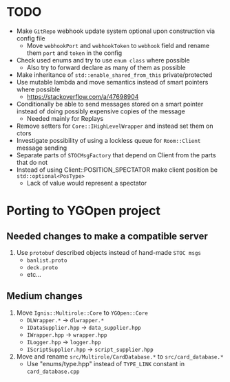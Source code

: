# TODO

* Make `GitRepo` webhook update system optional upon construction via config file
   * Move `webhookPort` and `webhookToken` to `webhook` field and rename them `port` and `token` in the config
* Check used enums and try to use `enum class` where possible
  * Also try to forward declare as many of them as possible
* Make inheritance of `std::enable_shared_from_this` private/protected
* Use mutable lambda and move semantics instead of smart pointers where possible
  * https://stackoverflow.com/a/47698904
* Conditionally be able to send messages stored on a smart pointer instead of doing possibly expensive copies of the message
  * Needed mainly for Replays
* Remove setters for `Core::IHighLevelWrapper` and instead set them on ctors
* Investigate possibility of using a lockless queue for `Room::Client` message sending
* Separate parts of `STOCMsgFactory` that depend on Client from the parts that do not
* Instead of using Client::POSITION_SPECTATOR make client position be `std::optional<PosType>`
  * Lack of value would represent a spectator

# Porting to YGOpen project

## Needed changes to make a compatible server
1. Use `protobuf` described objects instead of hand-made `STOC msgs`
   * `banlist.proto`
   * `deck.proto`
   * etc...

## Medium changes
1. Move `Ignis::Multirole::Core` to `YGOpen::Core`
   * `DLWrapper.*` -> `dlwrapper.*`
   * `IDataSupplier.hpp` -> `data_supplier.hpp`
   * `IWrapper.hpp` -> `wrapper.hpp`
   * `ILogger.hpp` -> `logger.hpp`
   * `IScriptSupplier.hpp` -> `script_supplier.hpp`
2. Move and rename `src/Multirole/CardDatabase.*` to `src/card_database.*`
   * Use "enums/type.hpp" instead of `TYPE_LINK` constant in `card_database.cpp`
